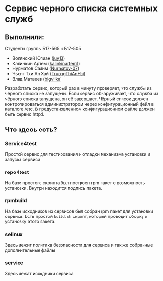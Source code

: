 **Сервис черного списка системных служб**
=====================

Выполнили:
-----------------------------------

Студенты группы Б17-565 и Б17-505

- Волянский Юлиан ([juy13](https://github.com/juy13))
- Калинкин Артем ([kalinkinartem1](https://github.com/kalinkinartem1))
- Нурматов Салим ([Nurmatov-07](https://github.com/Nurmatov-07))
- Чьонг Тхи Ан Хай ([TruongThiAnHai](https://github.com/TruongThiAnHai))
- Влад Матвеев ([bigvilka](https://github.com/bigvilka))

Разработать сервис, который раз в минуту проверяет, что службы из чёрного списка не запущены. Если сервис обнаруживает, что служба из чёрного списка запущена, он её завершает. Чёрный список должен контролироваться администратором через конфигурационный файл в каталоге /etc. В предустановленном конфигурационном файле должен быть сервис httpd.

Что здесь есть?
-----------------------------------

### Service4test
Простой сервис для тестирования и отладки механизма установки и запуска сервиса

### repo4test
На базе простого скрипта был построен rpm пакет с возможность установки. Внутри находится подпись пакета.

### rpmbuild
На базе исходников из сервисов был собран rpm пакет для установки сервиса. Есть простой `build.sh` скрипт, который проводит сборку и установку этого пакета. 

### selinux
Здесь лежит политика безопасности для сервиса и так же собранные дополнительные файлы

### service
Здесь лежат исходники сервиса

